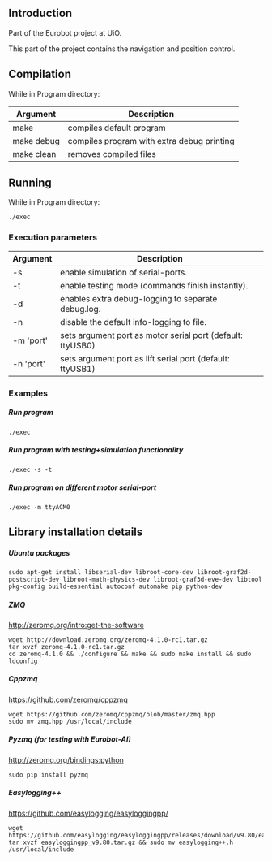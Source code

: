 ## Introduction
Part of the Eurobot project at UiO. 

This part of the project contains the navigation and position control.


## Compilation
While in Program directory:

| Argument | Description |
|----------|---------------------------------------------------------------|
| make     | compiles default program
|make debug| compiles program with extra debug printing	
|make clean| removes compiled files


## Running
While in Program directory:

```
./exec
```


### Execution parameters

| Argument | Description |
|----------|---------------------------------------------------------------|
|    -s    | enable simulation of serial-ports.
|    -t    | enable testing mode (commands finish instantly).
|    -d    | enables extra debug-logging to separate debug.log.
|    -n    | disable the default info-logging to file.
| -m 'port'| sets argument port as motor serial port (default: ttyUSB0)
| -n 'port'| sets argument port as lift serial port (default: ttyUSB1)

### Examples

##### Run program 
```
./exec
```

##### Run program with testing+simulation functionality
```
./exec -s -t
```

##### Run program on different motor serial-port
```
./exec -m ttyACM0
```



## Library installation details

##### Ubuntu packages
```
sudo apt-get install libserial-dev libroot-core-dev libroot-graf2d-postscript-dev libroot-math-physics-dev libroot-graf3d-eve-dev libtool pkg-config build-essential autoconf automake pip python-dev
```

##### ZMQ
http://zeromq.org/intro:get-the-software 
```
wget http://download.zeromq.org/zeromq-4.1.0-rc1.tar.gz
tar xvzf zeromq-4.1.0-rc1.tar.gz
cd zeromq-4.1.0 && ./configure && make && sudo make install && sudo ldconfig
```

##### Cppzmq
https://github.com/zeromq/cppzmq
```
wget https://github.com/zeromq/cppzmq/blob/master/zmq.hpp
sudo mv zmq.hpp /usr/local/include
```

##### Pyzmq (for testing with Eurobot-AI)
http://zeromq.org/bindings:python
```
sudo pip install pyzmq
```


##### Easylogging++
https://github.com/easylogging/easyloggingpp/
```
wget https://github.com/easylogging/easyloggingpp/releases/download/v9.80/easyloggingpp_v9.80.tar.gz
tar xvzf easyloggingpp_v9.80.tar.gz && sudo mv easylogging++.h /usr/local/include
```


